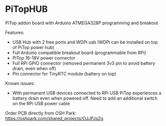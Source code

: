 # PiTopHUB
PiTop addon board with Arduino ATMEGA328P programming and breakout

Features:

- USB Hub with 2 free ports and WDPi usb (WDPi can be installed on top of PiTop power hub)
- Full Arduino compatible breakout board (programmable from RPi)
- PiTop 16-18V power connector
- Full RPi GPIO connector (removed permanent 3v3 pin to avoid battery drain, even when off)
- Pin connector for TinyRTC module (battery on top)

Known issues:

- With permanent USB devices connected to RPi USB PiTop experiences a battery drain even when powered off. Need to add an additional switch on the RPi USB power cable

Order PCB directly from OSH Park: https://oshpark.com/shared_projects/OJJPJsZg
